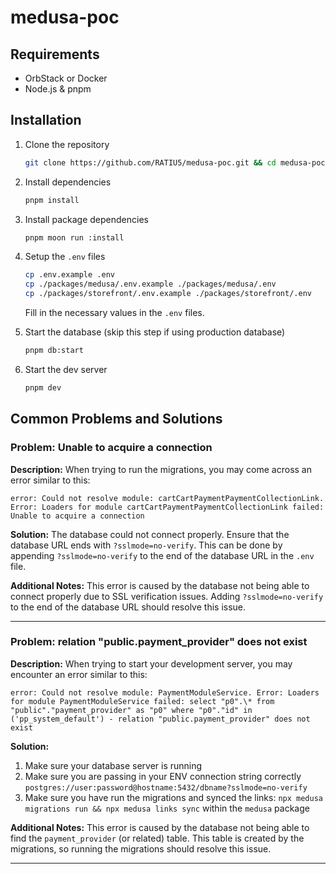 # medusa-poc

## Requirements

- OrbStack or Docker
- Node.js & pnpm

## Installation

1. Clone the repository

   ```bash
   git clone https://github.com/RATIU5/medusa-poc.git && cd medusa-poc
   ```

2. Install dependencies

   ```bash
   pnpm install
   ```

3. Install package dependencies

   ```bash
   pnpm moon run :install
   ```

4. Setup the `.env` files

   ```bash
   cp .env.example .env
   cp ./packages/medusa/.env.example ./packages/medusa/.env
   cp ./packages/storefront/.env.example ./packages/storefront/.env
   ```

   Fill in the necessary values in the `.env` files.

5. Start the database (skip this step if using production database)

   ```bash
   pnpm db:start
   ```

6. Start the dev server

   ```bash
   pnpm dev
   ```

## Common Problems and Solutions

### Problem: Unable to acquire a connection

**Description:**
When trying to run the migrations, you may come across an error similar to this:

```
error: Could not resolve module: cartCartPaymentPaymentCollectionLink. Error: Loaders for module cartCartPaymentPaymentCollectionLink failed: Unable to acquire a connection
```

**Solution:**
The database could not connect properly.
Ensure that the database URL ends with `?sslmode=no-verify`. This can be done by appending `?sslmode=no-verify` to the end of the database URL in the `.env` file.

**Additional Notes:**
This error is caused by the database not being able to connect properly due to SSL verification issues. Adding `?sslmode=no-verify` to the end of the database URL should resolve this issue.

---

### Problem: relation "public.payment_provider" does not exist

**Description:**
When trying to start your development server, you may encounter an error similar to this:

```
error: Could not resolve module: PaymentModuleService. Error: Loaders for module PaymentModuleService failed: select "p0".\* from "public"."payment_provider" as "p0" where "p0"."id" in ('pp_system_default') - relation "public.payment_provider" does not exist
```

**Solution:**

1. Make sure your database server is running
2. Make sure you are passing in your ENV connection string correctly `postgres://user:password@hostname:5432/dbname?sslmode=no-verify`
3. Make sure you have run the migrations and synced the links: `npx medusa migrations run && npx medusa links sync` within the `medusa` package

**Additional Notes:**
This error is caused by the database not being able to find the `payment_provider` (or related) table. This table is created by the migrations, so running the migrations should resolve this issue.

---
